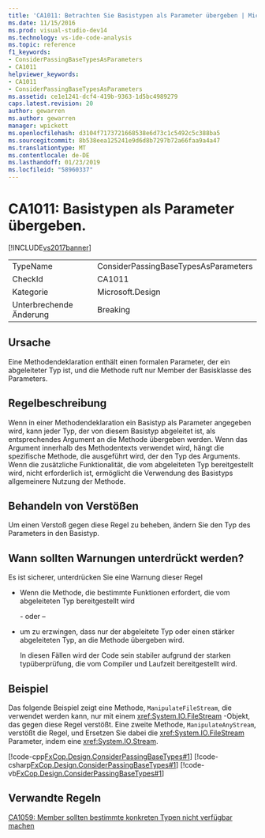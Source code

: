 ```yaml
---
title: 'CA1011: Betrachten Sie Basistypen als Parameter übergeben | Microsoft-Dokumentation'
ms.date: 11/15/2016
ms.prod: visual-studio-dev14
ms.technology: vs-ide-code-analysis
ms.topic: reference
f1_keywords:
- ConsiderPassingBaseTypesAsParameters
- CA1011
helpviewer_keywords:
- CA1011
- ConsiderPassingBaseTypesAsParameters
ms.assetid: ce1e1241-dcf4-419b-9363-1d5bc4989279
caps.latest.revision: 20
author: gewarren
ms.author: gewarren
manager: wpickett
ms.openlocfilehash: d3104f7173721668538e6d73c1c5492c5c388ba5
ms.sourcegitcommit: 8b538eea125241e9d6d8b7297b72a66faa9a4a47
ms.translationtype: MT
ms.contentlocale: de-DE
ms.lasthandoff: 01/23/2019
ms.locfileid: "58960337"
---
```

# <a name="ca1011-consider-passing-base-types-as-parameters"></a>CA1011: Basistypen als Parameter übergeben.
[!INCLUDE[vs2017banner](../includes/vs2017banner.md)]

|||
|-|-|
|TypeName|ConsiderPassingBaseTypesAsParameters|
|CheckId|CA1011|
|Kategorie|Microsoft.Design|
|Unterbrechende Änderung|Breaking|

## <a name="cause"></a>Ursache
 Eine Methodendeklaration enthält einen formalen Parameter, der ein abgeleiteter Typ ist, und die Methode ruft nur Member der Basisklasse des Parameters.

## <a name="rule-description"></a>Regelbeschreibung
 Wenn in einer Methodendeklaration ein Basistyp als Parameter angegeben wird, kann jeder Typ, der von diesem Basistyp abgeleitet ist, als entsprechendes Argument an die Methode übergeben werden. Wenn das Argument innerhalb des Methodentexts verwendet wird, hängt die spezifische Methode, die ausgeführt wird, der den Typ des Arguments. Wenn die zusätzliche Funktionalität, die vom abgeleiteten Typ bereitgestellt wird, nicht erforderlich ist, ermöglicht die Verwendung des Basistyps allgemeinere Nutzung der Methode.

## <a name="how-to-fix-violations"></a>Behandeln von Verstößen
 Um einen Verstoß gegen diese Regel zu beheben, ändern Sie den Typ des Parameters in den Basistyp.

## <a name="when-to-suppress-warnings"></a>Wann sollten Warnungen unterdrückt werden?
 Es ist sicherer, unterdrücken Sie eine Warnung dieser Regel

- Wenn die Methode, die bestimmte Funktionen erfordert, die vom abgeleiteten Typ bereitgestellt wird

   \- oder –

- um zu erzwingen, dass nur der abgeleitete Typ oder einen stärker abgeleiteten Typ, an die Methode übergeben wird.

  In diesen Fällen wird der Code sein stabiler aufgrund der starken typüberprüfung, die vom Compiler und Laufzeit bereitgestellt wird.

## <a name="example"></a>Beispiel
 Das folgende Beispiel zeigt eine Methode, `ManipulateFileStream`, die verwendet werden kann, nur mit einem <xref:System.IO.FileStream> -Objekt, das gegen diese Regel verstößt. Eine zweite Methode, `ManipulateAnyStream`, verstößt die Regel, und Ersetzen Sie dabei die <xref:System.IO.FileStream> Parameter, indem eine <xref:System.IO.Stream>.

 [!code-cpp[FxCop.Design.ConsiderPassingBaseTypes#1](../snippets/cpp/VS_Snippets_CodeAnalysis/FxCop.Design.ConsiderPassingBaseTypes/cpp/FxCop.Design.ConsiderPassingBaseTypes.cpp#1)]
 [!code-csharp[FxCop.Design.ConsiderPassingBaseTypes#1](../snippets/csharp/VS_Snippets_CodeAnalysis/FxCop.Design.ConsiderPassingBaseTypes/cs/FxCop.Design.ConsiderPassingBaseTypes.cs#1)]
 [!code-vb[FxCop.Design.ConsiderPassingBaseTypes#1](../snippets/visualbasic/VS_Snippets_CodeAnalysis/FxCop.Design.ConsiderPassingBaseTypes/vb/FxCop.Design.ConsiderPassingBaseTypes.vb#1)]

## <a name="related-rules"></a>Verwandte Regeln
 [CA1059: Member sollten bestimmte konkreten Typen nicht verfügbar machen](../code-quality/ca1059-members-should-not-expose-certain-concrete-types.md)
